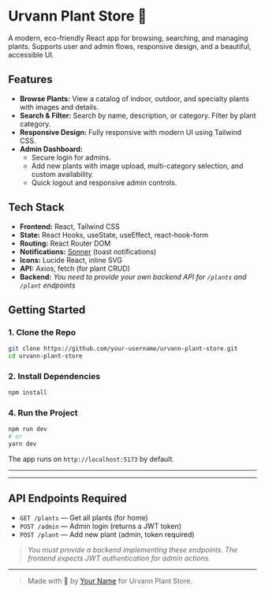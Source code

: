 # Urvann Plant Store 🌱

A modern, eco-friendly React app for browsing, searching, and managing plants. Supports user and admin flows, responsive design, and a beautiful, accessible UI.

## Features

- **Browse Plants:** View a catalog of indoor, outdoor, and specialty plants with images and details.
- **Search & Filter:** Search by name, description, or category. Filter by plant category.
- **Responsive Design:** Fully responsive with modern UI using Tailwind CSS.
- **Admin Dashboard:**
  - Secure login for admins.
  - Add new plants with image upload, multi-category selection, and custom availability.
  - Quick logout and responsive admin controls.

## Tech Stack

- **Frontend:** React, Tailwind CSS
- **State:** React Hooks, useState, useEffect, react-hook-form
- **Routing:** React Router DOM
- **Notifications:** [Sonner](https://sonner.emilkowal.ski/) (toast notifications)
- **Icons:** Lucide React, inline SVG
- **API:** Axios, fetch (for plant CRUD)
- **Backend:** _You need to provide your own backend API for `/plants` and `/plant` endpoints_

## Getting Started

### 1. Clone the Repo

```bash
git clone https://github.com/your-username/urvann-plant-store.git
cd urvann-plant-store
```

### 2. Install Dependencies

```bash
npm install

```


### 4. Run the Project

```bash
npm run dev
# or
yarn dev
```

The app runs on `http://localhost:5173` by default.

---


---

## API Endpoints Required

- `GET /plants` — Get all plants (for home)
- `POST /admin` — Admin login (returns a JWT token)
- `POST /plant` — Add new plant (admin, token required)

> _You must provide a backend implementing these endpoints. The frontend expects JWT authentication for admin actions._

---


> Made with 💚 by [Your Name](https://github.com/itsshahbazhere) for Urvann Plant Store.